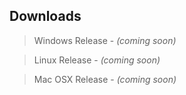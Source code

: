 ## Downloads

> Windows Release - *(coming soon)*

> Linux Release - *(coming soon)*

> Mac OSX Release - *(coming soon)*
